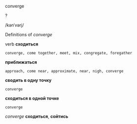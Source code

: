 converge

?

/kənˈvərj/

Definitions of _converge_

verb
**сходиться**

    converge, come together, meet, mix, congregate, foregather
**приближаться**

    approach, come near, approximate, near, nigh, converge
**сводить в одну точку**

    converge
**сходиться в одной точке**

    converge

_converge_
**сходиться**, **сойтись**